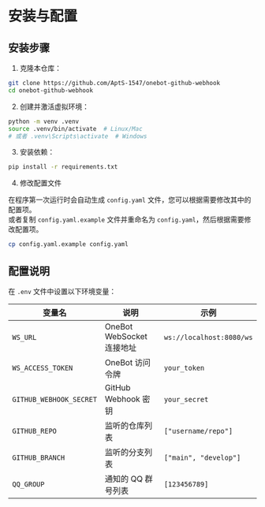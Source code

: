 # 安装与配置

## 安装步骤

1. 克隆本仓库：

```bash
git clone https://github.com/AptS-1547/onebot-github-webhook
cd onebot-github-webhook
```

2. 创建并激活虚拟环境：

```bash
python -m venv .venv
source .venv/bin/activate  # Linux/Mac
# 或者 .venv\Scripts\activate  # Windows
```

3. 安装依赖：

```bash
pip install -r requirements.txt
```

4. 修改配置文件

在程序第一次运行时会自动生成 `config.yaml` 文件，您可以根据需要修改其中的配置项。  
或者复制 `config.yaml.example` 文件并重命名为 `config.yaml`，然后根据需要修改配置项。

```bash
cp config.yaml.example config.yaml
```

## 配置说明

在 `.env` 文件中设置以下环境变量：

| 变量名 | 说明 | 示例 |
|--------|------|------|
| `WS_URL` | OneBot WebSocket 连接地址 | `ws://localhost:8080/ws` |
| `WS_ACCESS_TOKEN` | OneBot 访问令牌 | `your_token` |
| `GITHUB_WEBHOOK_SECRET` | GitHub Webhook 密钥 | `your_secret` |
| `GITHUB_REPO` | 监听的仓库列表 | `["username/repo"]` |
| `GITHUB_BRANCH` | 监听的分支列表 | `["main", "develop"]` |
| `QQ_GROUP` | 通知的 QQ 群号列表 | `[123456789]` |
